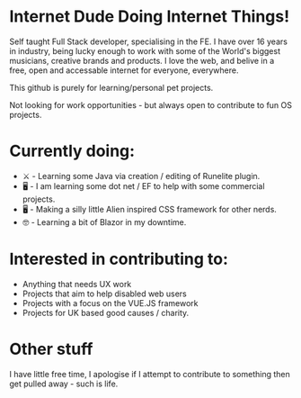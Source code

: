 # Internet Dude Doing Internet Things!
Self taught Full Stack developer, specialising in the FE.
I have over 16 years in industry, being lucky enough to work with some of the World's biggest musicians, creative brands and products.
I love the web, and belive in a free, open and accessable internet for everyone, everywhere.

This github is purely for learning/personal pet projects.

Not looking for work opportunities - but always open to contribute to fun OS projects.

# Currently doing:
-  ⚔️  - Learning some Java via creation / editing of Runelite plugin.
-  🖥️  - I am learning some dot net / EF to help with some commercial projects.
-  🖥️  - Making a silly little Alien inspired CSS framework for other nerds.
-  🤓  - Learning a bit of Blazor in my downtime.


# Interested in contributing to:
 -  Anything that needs UX work
 -  Projects that aim to help disabled web users
 -  Projects with a focus on the VUE.JS framework
 -  Projects for UK based good causes / charity.


# Other stuff
I have little free time, I apologise if I attempt to contribute to something then get pulled away - such is life.
